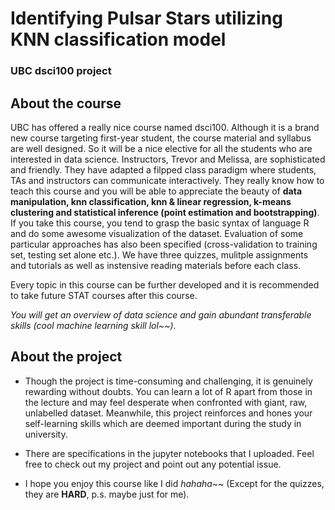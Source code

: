 # Identifying Pulsar Stars utilizing KNN classification model

### UBC dsci100 project

## About the course

UBC has offered a really nice course named dsci100. Although it is a brand new course targeting first-year student, the course material and syllabus are well designed. So it will
be a nice elective for all the students who are interested in data science. Instructors, Trevor and Melissa, are sophisticated and friendly. They have adapted a filpped class
paradigm where students, TAs and instructors can communicate interactively. They really know how to teach this course and you will be able to appreciate the beauty of **data 
manipulation, knn classification, knn & linear regression, k-means clustering and statistical inference (point estimation and bootstrapping)**. If you take this course, you tend
to grasp the basic syntax of language R and do some awesome visualization of the dataset. Evaluation of some particular approaches has also been specified (cross-validation to 
training set, testing set alone etc.). We have three quizzes, mulitple assignments and tutorials as well as instensive reading materials before each class.

Every topic in this course can be further developed and it is recommended to take future STAT courses after this course. 

*You will get an overview of data science and gain abundant transferable skills (cool machine learning skill lol~~)*.

## About the project

- Though the project is time-consuming and challenging, it is genuinely rewarding without doubts. You can learn a lot of R apart from those in the lecture and may feel desperate
when confronted with giant, raw, unlabelled dataset. Meanwhile, this project reinforces and hones your self-learning skills which are deemed important during the study in university. 

- There are specifications in the jupyter notebooks that I uploaded. Feel free to check out my project and point out any potential issue.
-  I hope you enjoy this course like I did *hahaha~~* (Except for the quizzes, they are **HARD**, p.s. maybe just for me).
